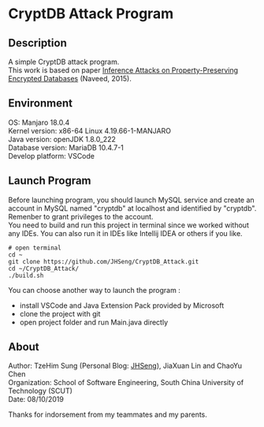 # CryptDB Attack Program
## Description
A simple CryptDB attack program.  
This work is based on paper [Inference Attacks on Property-Preserving Encrypted Databases](http://cs.brown.edu/~seny/pubs/edb.pdf) (Naveed, 2015).
## Environment
OS: Manjaro 18.0.4  
Kernel version: x86-64 Linux 4.19.66-1-MANJARO  
Java version: openJDK 1.8.0_222  
Database version: MariaDB 10.4.7-1  
Develop platform: VSCode  
## Launch Program
Before launching program, you should launch MySQL service and create an account in MySQL named "cryptdb" at localhost and identified by "cryptdb". Remenber to grant privileges to the account.  
You need to build and run this project in terminal since we worked without any IDEs. You can also run it in IDEs like Intellij IDEA or others if you like.
```
# open terminal
cd ~
git clone https://github.com/JHSeng/CryptDB_Attack.git
cd ~/CryptDB_Attack/
./build.sh
```
You can choose another way to launch the program :
* install VSCode and Java Extension Pack provided by Microsoft
* clone the project with git
* open project folder and run Main.java directly
## About
Author: TzeHim Sung (Personal Blog: [JHSeng](http://www.cnblogs.com/JHSeng/)), JiaXuan Lin and ChaoYu Chen  
Organization: School of Software Engineering, South China University of Technology (SCUT)  
Date: 08/10/2019  

Thanks for indorsement from my teammates and my parents.